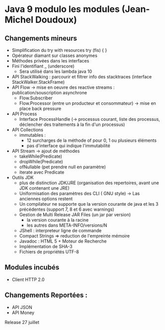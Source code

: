 # Java 9 modulo les modules (Jean-Michel Doudoux)

## Changements mineurs

- Simplification du try with resources try (fis) { }
- Opérateur diamant sur classes anonymes
- Méthodes privées dans les interfaces
- Fini l'identifiant _ (underscore)
  - Sera utilisé dans les lambda java 10
- API StackWalking : parcourir et filtrer info des stacktraces (interface StackWalker.StackFrame)
- API Flow -> mise en oeuvre des reactive streams : publication/souscription asynchrone
  - Flow.Subscriber
  - Flow.Processor (entre un producteur et consommateur) -> mise en place back pressure
- API Process
  - Interface ProcessHandle (-> processus courant, liste des processus, déclencher des traitements à la fin d'un processus)
- API Collections
  - immutables :
    - 12 surcharges de la méthode of pour 0, 1 ou plusieurs éléments
    - pas d'interface qui indique l'immutabilité
- API Stream -> ajout de méthodes
  - takeWhile(Predicate)
  - dropWhile(Predicate)
  - ofNullable (pet prendre null en paramètre)
  - iterate avec Predicate
- Outils JDK
  - plus de distinction JDK/JRE (organisation des repertoires, avant une JDK contenant une JRE)
  - Uniformisation des paramètres des CLI ( GNU style) -> Las anciennes options restent
  - Un compilateur ne supporte que la version courante de java et les 3 précédentes (support 7, 8 et 6 avec warnings)
  - Gestion de Multi Release JAR Files (un jar par version)
    - la version courante à la racine
    - les autres dans META-INFO/versions/N
  - JShell : interpreteur ligne de commande
  - Compact Strings => reduction de l'empreinte mémoire
  - Javadoc : HTML 5 + Moteur de Recherche
  - Implémentation de SHA-3
  - Fichiers de propriétés UTF-8

## Modules incubés 
  - Client HTTP 2.0

## Changements Reportées :
  - API JSON
  - API Money

  Release 27 juillet